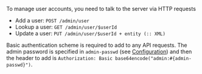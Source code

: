 To manage user accounts, you need to talk to the server via HTTP requests

* Add a user: `POST /admin/user`
* Lookup a user: `GET /admin/user/$userId`
* Update a user: `PUT /admin/user/$userId + entity (:: XML)`

Basic authentication scheme is required to add to any API requests.
The admin password is specified in `admin-passwd` (see [Configuration](https://github.com/akiradeveloper/akashic-storage/wiki/Configuration)) and then the header to add is `Authorization: Basic base64encode("admin:#{admin-passwd}")`.

